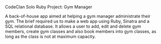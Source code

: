 CodeClan Solo Ruby Project: Gym Manager

A back-of-house app aimed at helping a gym manager administrate their gym. The brief required us to make a web app using Ruby, Sinatra and a SQL relational database. It allows a user to add, edit and delete gym members, create gym classes and also book members into gym classes, as long as the class is not at maximum capacity.

